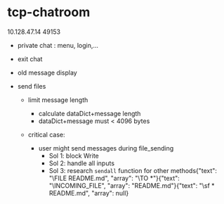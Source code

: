 # tcp-chatroom
10.128.47.14 49153
- private chat : menu, login,...
- exit chat
- old message display
- send files

    - limit message length 
      - calculate dataDict+message length
      - dataDict+message must < 4096 bytes

    - critical case:
      - user might send messages during file_sending
        - Sol 1: block Write
        - Sol 2: handle all inputs
        - Sol 3: research `sendall` function for other methods{"text": "\\FILE README.md", "array": "\\TO *"}{"text": "\\INCOMING_FILE", "array": "README.md"}{"text": "\\sf * README.md", "array": null}
